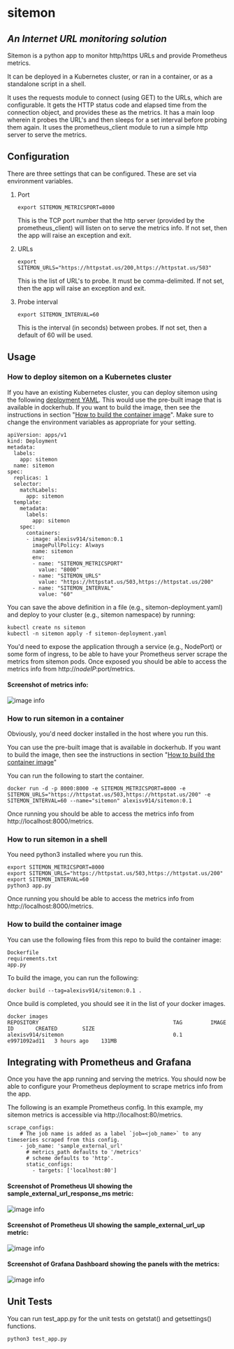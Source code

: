 # sitemon
## _An Internet URL monitoring solution_

Sitemon is a python app to monitor http/https URLs and provide Prometheus metrics.

It can be deployed in a Kubernetes cluster, or ran in a container, or as a standalone script in a shell.

It uses the requests module to connect (using GET) to the URLs, which are configurable. It gets the HTTP status code and elapsed time from the connection object, and provides these as the metrics.  It has a main loop wherein it probes the URL's and then sleeps for a set interval before probing them again.  It uses the prometheus_client module to run a simple http server to serve the metrics.


## Configuration
There are three settings that can be configured.  These are set via environment variables.
1. Port

   ```export SITEMON_METRICSPORT=8000```
   
   This is the TCP port number that the http server (provided by the prometheus_client) will listen on to serve the metrics info.  If not set, then the app will raise an exception and exit.

2. URLs
   
   ```export SITEMON_URLS="https://httpstat.us/200,https://httpstat.us/503"```
   
   This is the list of URL's to probe.  It must be comma-delimited.  If not set, then the app will raise an exception and exit.

3. Probe interval
   
   ```export SITEMON_INTERVAL=60```
   
   This is the interval (in seconds) between probes.  If not set, then a default of 60 will be used.

## Usage

### How to deploy sitemon on a Kubernetes cluster
If you have an existing Kubernetes cluster, you can deploy sitemon using the following [deployment YAML](sitemon-deployment.yaml).  This would use the pre-built image that is available in dockerhub.  If you want to build the image, then see the instructions in section "[How to build the container image](#how-to-build-the-container-image)".
Make sure to change the environment variables as appropriate for your setting.
```
apiVersion: apps/v1
kind: Deployment
metadata:
  labels:
    app: sitemon
  name: sitemon
spec:
  replicas: 1
  selector:
    matchLabels:
      app: sitemon
  template:
    metadata:
      labels:
        app: sitemon
    spec:
      containers:
      - image: alexisv914/sitemon:0.1
        imagePullPolicy: Always
        name: sitemon
        env:
        - name: "SITEMON_METRICSPORT"
          value: "8000"
        - name: "SITEMON_URLS"
          value: "https://httpstat.us/503,https://httpstat.us/200"
        - name: "SITEMON_INTERVAL"
          value: "60"
```
You can save the above definition in a file (e.g., sitemon-deployment.yaml) and deploy to your cluster (e.g., sitemon namespace) by running:
```
kubectl create ns sitemon
kubectl -n sitemon apply -f sitemon-deployment.yaml
```
You'd need to expose the application through a service (e.g., NodePort) or some form of ingress, to be able to have your Prometheus server scrape the metrics from sitemon pods.  Once exposed you should be able to access the metrics info from http://$nodeIP:$port/metrics.

#### Screenshot of metrics info:
![image info](metrics.png)
   
   
### How to run sitemon in a container
Obviously, you'd need docker installed in the host where you run this.

You can use the pre-built image that is available in dockerhub.  If you want to build the image, then see the instructions in section "[How to build the container image](#how-to-build-the-container-image)"

You can run the following to start the container.  
```
docker run -d -p 8000:8000 -e SITEMON_METRICSPORT=8000 -e SITEMON_URLS="https://httpstat.us/503,https://httpstat.us/200" -e SITEMON_INTERVAL=60 --name="sitemon" alexisv914/sitemon:0.1
```

Once running you should be able to access the metrics info from http://localhost:8000/metrics.

   
### How to run sitemon in a shell
You need python3 installed where you run this.
```
export SITEMON_METRICSPORT=8000
export SITEMON_URLS="https://httpstat.us/503,https://httpstat.us/200"
export SITEMON_INTERVAL=60
python3 app.py
```
Once running you should be able to access the metrics info from http://localhost:8000/metrics.

   
### How to build the container image
You can use the following files from this repo to build the container image:
```
Dockerfile
requirements.txt
app.py
```
To build the image, you can run the following:
```
docker build --tag=alexisv914/sitemon:0.1 .
```
Once build is completed, you should see it in the list of your docker images.
```
docker images
REPOSITORY                                           TAG         IMAGE ID       CREATED        SIZE
alexisv914/sitemon                                   0.1         e9971092ad11   3 hours ago    131MB
```

   
## Integrating with Prometheus and Grafana
Once you have the app running and serving the metrics.  You should now be able to configure your Prometheus deployment to scrape metrics info from the app.

The following is an example Prometheus config.  In this example, my sitemon metrics is accessible via http://localhost:80/metrics.
```
scrape_configs:
    # The job name is added as a label `job=<job_name>` to any timeseries scraped from this config.
    - job_name: 'sample_external_url'
      # metrics_path defaults to '/metrics'
      # scheme defaults to 'http'.
      static_configs:
        - targets: ['localhost:80']
```
   

#### Screenshot of Prometheus UI showing the sample_external_url_response_ms metric:
![image info](prometheus-sample_external_url_response_ms.png)


#### Screenshot of Prometheus UI showing the sample_external_url_up metric:
![image info](prometheus-sample_external_url_up.png)


#### Screenshot of Grafana Dashboard showing the panels with the metrics:
![image info](grafana-dashboard-sitemon.png)   
   

## Unit Tests
You can run test_app.py for the unit tests on getstat() and getsettings() functions.
```
python3 test_app.py
```
   
   
   
